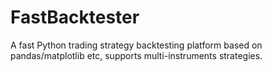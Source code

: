 FastBacktester
==============

A fast Python trading strategy backtesting platform based on pandas/matplotlib etc, supports multi-instruments strategies.
